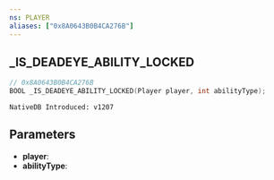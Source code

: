 ```yaml
---
ns: PLAYER
aliases: ["0x8A0643B0B4CA276B"]
---
```

## _IS_DEADEYE_ABILITY_LOCKED

```c
// 0x8A0643B0B4CA276B
BOOL _IS_DEADEYE_ABILITY_LOCKED(Player player, int abilityType);
```

```
NativeDB Introduced: v1207
```

## Parameters
* **player**:
* **abilityType**:
